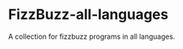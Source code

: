 FizzBuzz-all-languages
======================

A collection for fizzbuzz programs in all languages.
